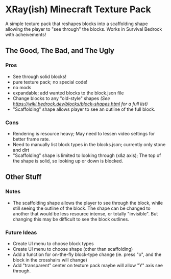 # XRay(ish) Minecraft Texture Pack
A simple texture pack that reshapes blocks into a scaffolding shape allowing the player to "see through" the blocks. Works in Survival Bedrock with acheivements!

## The Good, The Bad, and The Ugly
### Pros
* See through solid blocks! 
* pure texture pack; no special code!
* no mods
* expandable; add wanted blocks to the block.json file
* Change blocks to any "old-style" shapes *(See https://wiki.bedrock.dev/blocks/block-shapes.html for a full list)*
* "Scaffolding" shape allows player to see an outline of the full block. 

### Cons
* Rendering is resource heavy; May need to lessen video settings for better frame rate.
* Need to manually list block types in the blocks.json; currently only stone and dirt
* "Scaffolding" shape is limited to looking through (x&z axis); The top of the shape is solid, so looking up or down is blocked.

## Other Stuff
### Notes
* The scaffolding shape allows the player to see through the block, while still seeing the outline of the block. The shape can be changed 
to another that would be less resource intense, or totally "invisible". But changing this may be difficult to see the block outlines. 

### Future Ideas
* Create UI menu to choose block types
* Create UI menu to choose shape (other than scaffolding)
* Add a function for on-the-fly block-type change (ie. press "o", and the block in the crosshairs will change)
* Add "transparent" center on texture pack maybe will allow "Y" axis see through. 
